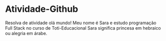 # Atividade-Github
Resolva de atividade
olá mundo! Meu nome é Sara e estudo programação Full Stack no curso de Toti-Educacional
Sara significa princesa em hebraico ou alegria em árabe.
